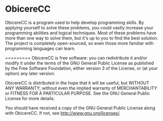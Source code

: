 ObicereCC
=========
ObicereCC is a program used to help develop programming skills. By
applying yourself to solve these problems, you could vastly increase
your programming abilities and logical techniques. Most of these 
problems have more than one way to solve them, but it's up to you 
to find the best solution. The project is completely open-sourced,
so even those more familiar with programming languages can learn.

=========
ObicereCC is free software: you can redistribute it and/or modify
it under the terms of the GNU General Public License as published by
the Free Software Foundation, either version 3 of the License, or
(at your option) any later version.

ObicereCC is distributed in the hope that it will be useful,
but WITHOUT ANY WARRANTY; without even the implied warranty of
MERCHANTABILITY or FITNESS FOR A PARTICULAR PURPOSE.  See the
GNU General Public License for more details.

You should have received a copy of the GNU General Public License
along with ObicereCC.  If not, see <http://www.gnu.org/licenses/>.
